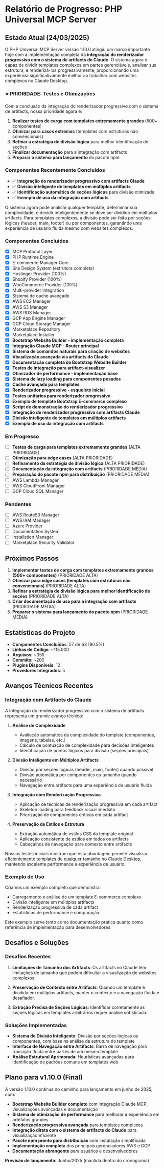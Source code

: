 # Relatório de Progresso: PHP Universal MCP Server

## Estado Atual (24/03/2025)

O PHP Universal MCP Server versão 1.10.0 atingiu um marco importante hoje com a implementação completa da **integração do renderizador progressivo com o sistema de artifacts do Claude**. O sistema agora é capaz de dividir templates complexos em partes gerenciáveis, analisar sua estrutura, e renderizá-los progressivamente, proporcionando uma experiência significativamente melhor ao trabalhar com websites complexos no Claude Desktop.

### ⭐ PRIORIDADE: Testes e Otimizações

Com a conclusão da integração do renderizador progressivo com o sistema de artifacts, nossa prioridade agora é:

1. **Realizar testes de carga com templates extremamente grandes** (500+ componentes)
2. **Otimizar para casos extremos** (templates com estruturas não convencionais)
3. **Refinar a estratégia de divisão lógica** para melhor identificação de seções
4. **Finalizar documentação** para a integração com artifacts
5. **Preparar o sistema para lançamento** do pacote npm

### Componentes Recentemente Concluídos

- ✅ **Integração do renderizador progressivo com artifacts Claude**
- ✅ **Divisão inteligente de templates em múltiplos artifacts**
- ✅ **Identificação automática de seções lógicas** para divisão otimizada
- ✅ **Exemplo de uso da integração com artifacts**

O sistema agora pode analisar qualquer template, determinar sua complexidade, e decidir inteligentemente se deve ser dividido em múltiplos artifacts. Para templates complexos, a divisão pode ser feita por seções lógicas (header, main, footer) ou por componentes, garantindo uma experiência de usuário fluida mesmo com websites complexos.

### Componentes Concluídos

- [x] MCP Protocol Layer
- [x] PHP Runtime Engine
- [x] E-commerce Manager Core
- [x] Site Design System (estrutura completa)
- [x] Hostinger Provider (100%)
- [x] Shopify Provider (100%)
- [x] WooCommerce Provider (100%)
- [x] Multi-provider Integration
- [x] Sistema de cache avançado
- [x] AWS EC2 Manager
- [x] AWS S3 Manager
- [x] AWS RDS Manager
- [x] GCP App Engine Manager
- [x] GCP Cloud Storage Manager
- [x] Marketplace Repository
- [x] Marketplace Installer
- [x] **Bootstrap Website Builder - implementação completa**
- [x] **Integração Claude MCP - Router principal**
- [x] **Sistema de comandos naturais para criação de websites**
- [x] **Visualização avançada via artifacts do Claude**
- [x] **Documentação completa do Bootstrap Website Builder**
- [x] **Testes de integração para artifact-visualizer**
- [x] **Otimizador de performance - implementação base**
- [x] **Sistema de lazy loading para componentes pesados**
- [x] **Cache avançado para templates**
- [x] **Renderizador progressivo - esqueleto inicial**
- [x] **Testes unitários para renderizador progressivo**
- [x] **Exemplo de template Bootstrap E-commerce complexo**
- [x] **Script de demonstração do renderizador progressivo**
- [x] **Integração do renderizador progressivo com artifacts Claude**
- [x] **Divisão inteligente de templates em múltiplos artifacts**
- [x] **Exemplo de uso da integração com artifacts**

### Em Progresso

- [ ] **Testes de carga para templates extremamente grandes** (ALTA PRIORIDADE)
- [ ] **Otimização para edge cases** (ALTA PRIORIDADE)
- [ ] **Refinamento da estratégia de divisão lógica** (ALTA PRIORIDADE)
- [ ] **Documentação da integração com artifacts** (PRIORIDADE MÉDIA)
- [ ] **Preparação do pacote npm para distribuição** (PRIORIDADE MÉDIA)
- [ ] AWS Lambda Manager
- [ ] AWS CloudFront Manager
- [ ] GCP Cloud SQL Manager

### Pendentes

- [ ] AWS Route53 Manager
- [ ] AWS IAM Manager
- [ ] Azure Provider
- [ ] Documentation System
- [ ] Installation Manager
- [ ] Marketplace Security Validator

## Próximos Passos

1. **Implementar testes de carga com templates extremamente grandes (500+ componentes)** (PRIORIDADE ALTA)
2. **Otimizar para edge cases (templates com estruturas não convencionais)** (PRIORIDADE ALTA)
3. **Refinar a estratégia de divisão lógica para melhor identificação de seções** (PRIORIDADE ALTA)
4. **Criar documentação de uso para a integração com artifacts** (PRIORIDADE MÉDIA)
5. **Preparar o sistema para lançamento do pacote npm** (PRIORIDADE MÉDIA)

## Estatísticas do Projeto

- **Componentes Concluídos**: 57 de 63 (90.5%)
- **Linhas de Código**: ~115.000
- **Arquivos**: ~355
- **Commits**: ~200
- **Plugins Disponíveis**: 12
- **Provedores Integrados**: 5

## Avanços Técnicos Recentes

### Integração com Artifacts do Claude

A integração do renderizador progressivo com o sistema de artifacts representa um grande avanço técnico:

1. **Análise de Complexidade**
   - Avaliação automática da complexidade do template (componentes, imagens, tabelas, etc.)
   - Cálculo de pontuação de complexidade para decisões inteligentes
   - Identificação de pontos lógicos para divisão (seções principais)

2. **Divisão Inteligente em Múltiplos Artifacts**
   - Divisão por seções lógicas (header, main, footer) quando possível
   - Divisão automática por componentes ou tamanho quando necessário
   - Navegação entre artifacts para uma experiência de usuário fluida

3. **Integração com Renderização Progressiva**
   - Aplicação de técnicas de renderização progressiva em cada artifact
   - Skeleton loading para feedback visual imediato
   - Priorização de componentes críticos em cada artifact

4. **Preservação de Estilos e Estrutura**
   - Extração automática de estilos CSS do template original
   - Aplicação consistente de estilos em todos os artifacts
   - Cabeçalhos de navegação para contexto entre artifacts

Nossos testes iniciais mostram que esta abordagem permite visualizar eficientemente templates de qualquer tamanho no Claude Desktop, mantendo excelente performance e experiência de usuário.

### Exemplo de Uso

Criamos um exemplo completo que demonstra:
- Carregamento e análise de um template E-commerce complexo
- Divisão inteligente em múltiplos artifacts
- Renderização progressiva de cada artifact
- Estatísticas de performance e comparação

Este exemplo serve tanto como documentação prática quanto como referência de implementação para desenvolvedores.

## Desafios e Soluções

### Desafios Recentes

1. **Limitações de Tamanho dos Artifacts**: Os artifacts no Claude têm limitações de tamanho que podem dificultar a visualização de websites complexos.

2. **Preservação de Contexto entre Artifacts**: Quando um template é dividido em múltiplos artifacts, manter o contexto e a navegação fluida é desafiador.

3. **Extração Precisa de Seções Lógicas**: Identificar corretamente as seções lógicas em templates arbitrários requer análise sofisticada.

### Soluções Implementadas

- **Sistema de Divisão Inteligente**: Divisão por seções lógicas ou componentes, com base na análise da estrutura do template
- **Interface de Navegação entre Artifacts**: Barra de navegação para transição fluida entre partes de um mesmo template
- **Análise Estrutural Aprimorada**: Heurísticas avançadas para identificação de padrões comuns em templates web

## Plano para v1.10.0 (Final)

A versão 1.10.0 continua no caminho para lançamento em junho de 2025, com:

- **Bootstrap Website Builder completo** com integração Claude MCP, visualizações avançadas e documentação
- **Sistema de otimização de performance** para melhorar a experiência em artefatos grandes
- **Renderização progressiva avançada** para templates complexos
- **Integração direta com o sistema de artifacts do Claude** para visualização eficiente
- **Pacote npm pronto para distribuição** com instalação simplificada
- **Implementação completa** dos principais gerenciadores AWS e GCP
- **Documentação abrangente** para usuários e desenvolvedores

**Previsão de lançamento**: Junho/2025 (mantida dentro do cronograma)